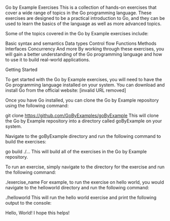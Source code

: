 Go by Example Exercises
This is a collection of hands-on exercises that cover a wide range of topics in the Go programming language. These exercises are designed to be a practical introduction to Go, and they can be used to learn the basics of the language as well as more advanced topics.

Some of the topics covered in the Go by Example exercises include:

Basic syntax and semantics
Data types
Control flow
Functions
Methods
Interfaces
Concurrency
And more
By working through these exercises, you will gain a better understanding of the Go programming language and how to use it to build real-world applications.

Getting Started

To get started with the Go by Example exercises, you will need to have the Go programming language installed on your system. You can download and install Go from the official website: [invalid URL removed]   

Once you have Go installed, you can clone the Go by Example repository using the following command:

git clone https://github.com/GoByExamples/goByExample
This will clone the Go by Example repository into a directory called goByExample on your system.

Navigate to the goByExample directory and run the following command to build the exercises:

go build ./...
This will build all of the exercises in the Go by Example repository.

To run an exercise, simply navigate to the directory for the exercise and run the following command:

./exercise_name
For example, to run the exercise on hello world, you would navigate to the helloworld directory and run the following command:

./helloworld
This will run the hello world exercise and print the following output to the console:

Hello, World!
I hope this helps!
